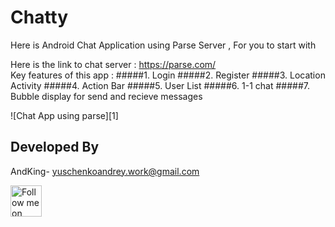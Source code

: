 # Chatty
Here is Android Chat Application using Parse Server , For you to start with <br> 

Here is the link to chat server : https://parse.com/ <br>
Key features of this app :
#####1. Login
#####2. Register 
#####3. Location Activity
#####4. Action Bar
#####5. User List
#####6. 1-1 chat
#####7. Bubble display for send and recieve messages

![Chat App using parse][1]




 

Developed By
--------------------

AndKing- <yuschenkoandrey.work@gmail.com>

<a href="https://ua.linkedin.com/in/yuschenkoandrey">
  <img alt="Follow me on linked In"
   src="https://pbs.twimg.com/profile_images/614583061448036352/CBpFkPaz_400x400.png"  height="50" width="50"/>



 

